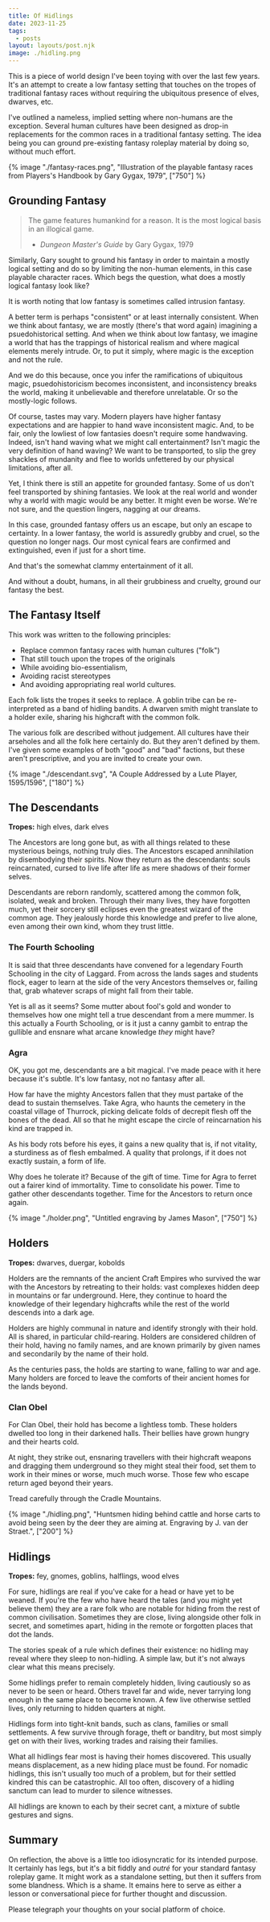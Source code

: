 ```yaml
---
title: Of Hidlings
date: 2023-11-25
tags:
  - posts
layout: layouts/post.njk
image: ./hidling.png
---
```


This is a piece of world design I've been toying with over the last few years. It's an attempt to create a low fantasy setting that touches on the tropes of traditional fantasy races without requiring the ubiquitous presence of elves, dwarves, etc.

I've outlined a nameless, implied setting where non-humans are the exception. Several human cultures have been designed as drop-in replacements for the common races in a traditional fantasy setting. The idea being you can ground pre-existing fantasy roleplay material by doing so, without much effort.

{% image "./fantasy-races.png", "Illustration of the playable fantasy races from Players's Handbook by Gary Gygax, 1979", ["750"] %}

## Grounding Fantasy

> The game features humankind for a reason. It is the most logical basis in an illogical game.
>
> - _Dungeon Master's Guide_ by Gary Gygax, 1979

Similarly, Gary sought to ground his fantasy in order to maintain a mostly logical setting and do so by limiting the non-human elements, in this case playable character races. Which begs the question, what does a mostly logical fantasy look like?

<aside>It is worth noting that low fantasy is sometimes called intrusion fantasy.</aside>

A better term is perhaps "consistent" or at least internally consistent. When we think about fantasy, we are mostly (there's that word again) imagining a psuedohistorical setting. And when we think about low fantasy, we imagine a world that has the trappings of historical realism and where magical elements merely intrude. Or, to put it simply, where magic is the exception and not the rule.

And we do this because, once you infer the ramifications of ubiquitous magic, psuedohistoricism becomes inconsistent, and inconsistency breaks the world, making it unbelievable and therefore unrelatable. Or so the mostly-logic follows.

Of course, tastes may vary. Modern players have higher fantasy expectations and are happier to hand wave inconsistent magic. And, to be fair, only the lowliest of low fantasies doesn't require some handwaving. Indeed, isn't hand waving what we might call entertainment? Isn't magic the very definition of hand waving? We want to be transported, to slip the grey shackles of mundanity and flee to worlds unfettered by our physical limitations, after all.

Yet, I think there is still an appetite for grounded fantasy. Some of us don't feel transported by shining fantasies. We look at the real world and wonder why a world with magic would be any better. It might even be worse. We're not sure, and the question lingers, nagging at our dreams.

In this case, grounded fantasy offers us an escape, but only an escape to certainty. In a lower fantasy, the world is assuredly grubby and cruel, so the question no longer nags. Our most cynical fears are confirmed and extinguished, even if just for a short time.

And that's the somewhat clammy entertainment of it all.

And without a doubt, humans, in all their grubbiness and cruelty, ground our fantasy the best.

## The Fantasy Itself

This work was written to the following principles:

- Replace common fantasy races with human cultures ("folk")
- That still touch upon the tropes of the originals
- While avoiding bio-essentialism,
- Avoiding racist stereotypes
- And avoiding appropriating real world cultures.

Each folk lists the tropes it seeks to replace. A goblin tribe can be re-interpreted as a band of hidling bandits. A dwarven smith might translate to a holder exile, sharing his highcraft with the common folk.

The various folk are described without judgement. All cultures have their arseholes and all the folk here certainly do. But they aren't defined by them. I've given some examples of both "good" and "bad" factions, but these aren't prescriptive, and you are invited to create your own.

{% image "./descendant.svg", "A Couple Addressed by a Lute Player, 1595/1596", ["180"] %}

## The Descendants

**Tropes:** high elves, dark elves

The Ancestors are long gone but, as with all things related to these mysterious beings, nothing truly dies. The Ancestors escaped annihilation by disembodying their spirits. Now they return as the descendants: souls reincarnated, cursed to live life after life as mere shadows of their former selves.

Descendants are reborn randomly, scattered among the common folk, isolated, weak and broken. Through their many lives, they have forgotten much, yet their sorcery still eclipses even the greatest wizard of the common age. They jealously horde this knowledge and prefer to live alone, even among their own kind, whom they trust little.

### The Fourth Schooling

It is said that three descendants have convened for a legendary Fourth Schooling in the city of Laggard. From across the lands sages and students flock, eager to learn at the side of the very Ancestors themselves or, failing that, grab whatever scraps of might fall from their table.

Yet is all as it seems? Some mutter about fool's gold and wonder to themselves how one might tell a true descendant from a mere mummer. Is this actually a Fourth Schooling, or is it just a canny gambit to entrap the gullible and ensnare what arcane knowledge _they_ might have?

### Agra

<aside>OK, you got me, descendants are a bit magical. I've made peace with it here because it's subtle. It's low fantasy, not no fantasy after all.</aside>

How far have the mighty Ancestors fallen that they must partake of the dead to sustain themselves. Take Agra, who haunts the cemetery in the coastal village of Thurrock, picking delicate folds of decrepit flesh off the bones of the dead. All so that he might escape the circle of reincarnation his kind are trapped in.

As his body rots before his eyes, it gains a new quality that is, if not vitality, a sturdiness as of flesh embalmed. A quality that prolongs, if it does not exactly sustain, a form of life.

Why does he tolerate it? Because of the gift of time. Time for Agra to ferret out a fairer kind of immortality. Time to consolidate his power. Time to gather other descendants together. Time for the Ancestors to return once again.

{% image "./holder.png", "Untitled engraving by James Mason", ["750"] %}

## Holders

**Tropes:** dwarves, duergar, kobolds

Holders are the remnants of the ancient Craft Empires who survived the war with the Ancestors by retreating to their holds: vast complexes hidden deep in mountains or far underground. Here, they continue to hoard the knowledge of their legendary highcrafts while the rest of the world descends into a dark age.

Holders are highly communal in nature and identify strongly with their hold. All is shared, in particular child-rearing. Holders are considered children of their hold, having no family names, and are known primarily by given names and secondarily by the name of their hold.

As the centuries pass, the holds are starting to wane, falling to war and age. Many holders are forced to leave the comforts of their ancient homes for the lands beyond.

### Clan Obel

For Clan Obel, their hold has become a lightless tomb. These holders dwelled too long in their darkened halls. Their bellies have grown hungry and their hearts cold.

At night, they strike out, ensnaring travellers with their highcraft weapons and dragging them underground so they might steal their food, set them to work in their mines or worse, much much worse. Those few who escape return aged beyond their years.

Tread carefully through the Cradle Mountains.

{% image "./hidling.png", "Huntsmen hiding behind cattle and horse carts to avoid being seen by the deer they are aiming at. Engraving by J. van der Straet.", ["200"] %}

## Hidlings

**Tropes:** fey, gnomes, goblins, halflings, wood elves

For sure, hidlings are real if you've cake for a head or have yet to be weaned. If you're the few who have heard the tales (and you might yet believe them) they are a rare folk who are notable for hiding from the rest of common civilisation. Sometimes they are close, living alongside other folk in secret, and sometimes apart, hiding in the remote or forgotten places that dot the lands.

The stories speak of a rule which defines their existence: no hidling may reveal where they sleep to non-hidling. A simple law, but it's not always clear what this means precisely.

Some hidlings prefer to remain completely hidden, living cautiously so as never to be seen or heard. Others travel far and wide, never tarrying long enough in the same place to become known. A few live otherwise settled lives, only returning to hidden quarters at night.

Hidlings form into tight-knit bands, such as clans, families or small settlements. A few survive through forage, theft or banditry, but most simply get on with their lives, working trades and raising their families.

What all hidlings fear most is having their homes discovered. This usually means displacement, as a new hiding place must be found. For nomadic hidlings, this isn't usually too much of a problem, but for their settled kindred this can be catastrophic. All too often, discovery of a hidling sanctum can lead to murder to silence witnesses.

All hidlings are known to each by their secret cant, a mixture of subtle gestures and signs.

## Summary

On reflection, the above is a little too idiosyncratic for its intended purpose. It certainly has legs, but it's a bit fiddly and _outré_ for your standard fantasy roleplay game. It might work as a standalone setting, but then it suffers from some blandness. Which is a shame. It emains here to serve as either a lesson or conversational piece for further thought and discussion.

Please telegraph your thoughts on your social platform of choice.
